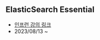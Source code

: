 ## ElasticSearch Essential

- [인프런 강의 링크](https://www.inflearn.com/course/elasticsearch-essential)
- 2023/08/13 ~ 

